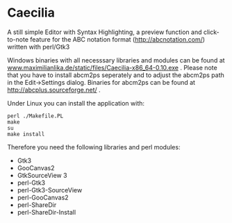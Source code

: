 # Caecilia
A still simple Editor with Syntax Highlighting, a preview function and click-to-note feature for the ABC notation format (http://abcnotation.com/) written with perl/Gtk3

Windows binaries with all necesssary libraries and modules can be found at www.maximilianlika.de/static/files/Caecilia-x86_64-0.10.exe . Please note that you have to install abcm2ps seperately and to adjust the abcm2ps path in the Edit->Settings dialog. Binaries for abcm2ps can be found at http://abcplus.sourceforge.net/ .

Under Linux you can install the application with:

```
perl ./Makefile.PL
make
su
make install
```

Therefore you need the following libraries and perl modules:

* Gtk3
* GooCanvas2
* GtkSourceView 3
* perl-Gtk3
* perl-Gtk3-SourceView
* perl-GooCanvas2
* perl-ShareDir
* perl-ShareDir-Install
